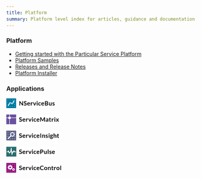```yaml
---
title: Platform
summary: Platform level index for articles, guidance and documentation
---
```


### Platform

- [Getting started with the Particular Service Platform](getting-started-with-particular-service-platform.md)
- [Platform Samples](samples.md)
- [Releases and Release Notes](release-notes.md)
- [Platform Installer](installer)

### Applications


[![NServiceBus article index](images/nservicebus-logo.png)](/nservicebus)

[![ServiceMatrix article index](images/servicematrix-logo.png)](/servicematrix)

[![ServiceInsight article index](images/serviceinsight-logo.png)](/serviceinsight)

[![ServicePulse article index](images/servicepulse-logo.png)](/servicepulse)

[![ServiceControl article index](images/servicecontrol-logo.png)](/servicecontrol)